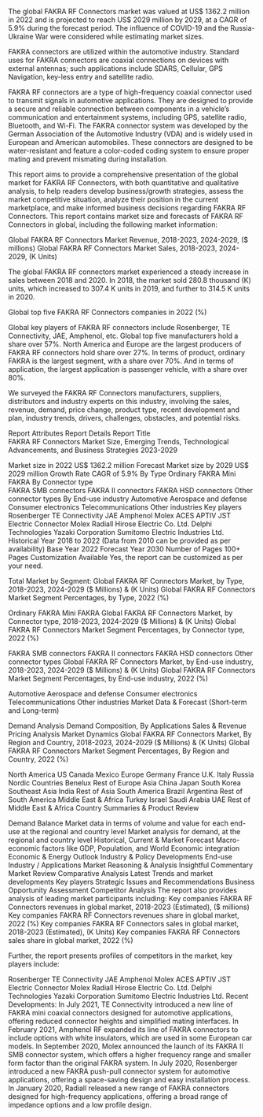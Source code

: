 The global FAKRA RF Connectors market was valued at US$ 1362.2 million in 2022 and is projected to reach US$ 2029 million by 2029, at a CAGR of 5.9% during the forecast period. The influence of COVID-19 and the Russia-Ukraine War were considered while estimating market sizes.

 

FAKRA connectors are utilized within the automotive industry. Standard uses for FAKRA connectors are coaxial connections on devices with external antennas; such applications include SDARS, Cellular, GPS Navigation, key-less entry and satellite radio.

FAKRA RF connectors are a type of high-frequency coaxial connector used to transmit signals in automotive applications. They are designed to provide a secure and reliable connection between components in a vehicle’s communication and entertainment systems, including GPS, satellite radio, Bluetooth, and Wi-Fi. The FAKRA connector system was developed by the German Association of the Automotive Industry (VDA) and is widely used in European and American automobiles. These connectors are designed to be water-resistant and feature a color-coded coding system to ensure proper mating and prevent mismating during installation.



This report aims to provide a comprehensive presentation of the global market for FAKRA RF Connectors, with both quantitative and qualitative analysis, to help readers develop business/growth strategies, assess the market competitive situation, analyze their position in the current marketplace, and make informed business decisions regarding FAKRA RF Connectors. This report contains market size and forecasts of FAKRA RF Connectors in global, including the following market information:

Global FAKRA RF Connectors Market Revenue, 2018-2023, 2024-2029, ($ millions)
Global FAKRA RF Connectors Market Sales, 2018-2023, 2024-2029, (K Units)

The global FAKRA RF connectors market experienced a steady increase in sales between 2018 and 2020. In 2018, the market sold 280.8 thousand (K) units, which increased to 307.4 K units in 2019, and further to 314.5 K units in 2020.

Global top five FAKRA RF Connectors companies in 2022 (%)

Global key players of FAKRA RF connectors include Rosenberger, TE Connectivity, JAE, Amphenol, etc. Global top five manufacturers hold a share over 57%. North America and Europe are the largest producers of FAKRA RF connectors hold share over 27%. In terms of product, ordinary FAKRA is the largest segment, with a share over 70%. And in terms of application, the largest application is passenger vehicle, with a share over 80%.

We surveyed the FAKRA RF Connectors manufacturers, suppliers, distributors and industry experts on this industry, involving the sales, revenue, demand, price change, product type, recent development and plan, industry trends, drivers, challenges, obstacles, and potential risks.

Report Attributes	Report Details
Report Title	
FAKRA RF Connectors Market Size, Emerging Trends, Technological Advancements, and Business Strategies 2023-2029

Market size in 2022	US$ 1362.2 million
Forecast Market size by 2029	US$ 2029 million
Growth Rate	CAGR of 5.9%
By Type	
Ordinary FAKRA
Mini FAKRA
By Connector type	
FAKRA SMB connectors
FAKRA II connectors
FAKRA HSD connectors
Other connector types
By End-use industry	
 Automotive
Aerospace and defense
Consumer electronics
Telecommunications
Other industries
Key players	
 Rosenberger
TE Connectivity
JAE
Amphenol
Molex
ACES
APTIV
JST
Electric Connector
Molex
Radiall
Hirose Electric Co. Ltd.
Delphi Technologies
Yazaki Corporation
Sumitomo Electric Industries Ltd.
Historical Year	2018 to 2022 (Data from 2010 can be provided as per availability)
Base Year	2022
Forecast Year	2030
Number of Pages	100+ Pages
Customization Available	Yes, the report can be customized as per your need.
 

Total Market by Segment:
Global FAKRA RF Connectors Market, by Type, 2018-2023, 2024-2029 ($ Millions) & (K Units)
Global FAKRA RF Connectors Market Segment Percentages, by Type, 2022 (%)

Ordinary FAKRA
Mini FAKRA
Global FAKRA RF Connectors Market, by Connector type, 2018-2023, 2024-2029 ($ Millions) & (K Units)
Global FAKRA RF Connectors Market Segment Percentages, by Connector type, 2022 (%)

FAKRA SMB connectors
FAKRA II connectors
FAKRA HSD connectors
Other connector types
Global FAKRA RF Connectors Market, by End-use industry, 2018-2023, 2024-2029 ($ Millions) & (K Units)
Global FAKRA RF Connectors Market Segment Percentages, by End-use industry, 2022 (%)

Automotive
Aerospace and defense
Consumer electronics
Telecommunications
Other industries
Market Data & Forecast (Short-term and Long-term)

Demand Analysis
Demand Composition, By Applications
Sales & Revenue
Pricing Analysis
Market Dynamics
Global FAKRA RF Connectors Market, By Region and Country, 2018-2023, 2024-2029 ($ Millions) & (K Units)
Global FAKRA RF Connectors Market Segment Percentages, By Region and Country, 2022 (%)

North America
US
Canada
Mexico
Europe
Germany
France
U.K.
Italy
Russia
Nordic Countries
Benelux
Rest of Europe
Asia
China
Japan
South Korea
Southeast Asia
India
Rest of Asia
South America
Brazil
Argentina
Rest of South America
Middle East & Africa
Turkey
Israel
Saudi Arabia
UAE
Rest of Middle East & Africa
Country Summaries & Product Review

Demand Balance
Market data in terms of volume and value for each end-use at the regional and country level
Market analysis for demand, at the regional and country level
Historical, Current & Market Forecast
Macro-economic factors like GDP, Population, and World Economic integration
Economic & Energy Outlook
Industry & Policy Developments
End-use Industry / Applications Market
Reasoning & Analysis
Insightful Commentary
Market Review
Comparative Analysis
Latest Trends and market developments
Key players
Strategic Issues and Recommendations
Business Opportunity Assessment
Competitor Analysis
The report also provides analysis of leading market participants including:
Key companies FAKRA RF Connectors revenues in global market, 2018-2023 (Estimated), ($ millions)
Key companies FAKRA RF Connectors revenues share in global market, 2022 (%)
Key companies FAKRA RF Connectors sales in global market, 2018-2023 (Estimated), (K Units)
Key companies FAKRA RF Connectors sales share in global market, 2022 (%)

Further, the report presents profiles of competitors in the market, key players include:

Rosenberger
TE Connectivity
JAE
Amphenol
Molex
ACES
APTIV
JST
Electric Connector
Molex
Radiall
Hirose Electric Co. Ltd.
Delphi Technologies
Yazaki Corporation
Sumitomo Electric Industries Ltd.
Recent Developments:
In July 2021, TE Connectivity introduced a new line of FAKRA mini coaxial connectors designed for automotive applications, offering reduced connector heights and simplified mating interfaces.
In February 2021, Amphenol RF expanded its line of FAKRA connectors to include options with white insulators, which are used in some European car models.
In September 2020, Molex announced the launch of its FAKRA II SMB connector system, which offers a higher frequency range and smaller form factor than the original FAKRA system.
In July 2020, Rosenberger introduced a new FAKRA push-pull connector system for automotive applications, offering a space-saving design and easy installation process.
In January 2020, Radiall released a new range of FAKRA connectors designed for high-frequency applications, offering a broad range of impedance options and a low profile design.
